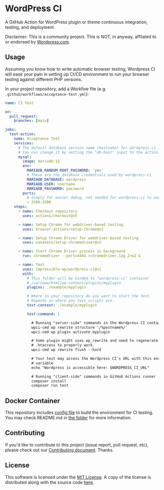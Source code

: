 # WordPress CI

A GitHub Action for WordPress plugin or theme continuous integration, testing, and deployment.

Disclaimer: This is a community project. This is NOT, in anyway, affliated to or endorsed by
[Wordpress.com](Wordpress.com).

## Usage

Assuming you know how to write automatic browser testing, Wordpress CI will ease your pain in
setting up CI/CD environment to run your browser testing against different PHP versions.

In your project repository, add a Workfow file (e.g. `.github/workflows/acceptance-test.yml`):

```yaml
name: CI Test

on:
  pull_request:
    branches: [main]

jobs:
  test-action:
    name: Acceptance Test
    services:
      # The default database service name (hostname) for wordpress-ci is "mysql"
      # You can change it by setting the "db-host" input to the action.
      mysql:
        image: mariadb:12
        env:
          MARIADB_RANDOM_ROOT_PASSWORD: 'yes'
          # These are the database credentials used by wordpress-ci
          MARIADB_DATABASE: wordpress
          MARIADB_USER: username
          MARIADB_PASSWORD: password
        ports:
          # Simply for easier debug, not needed for wordpress-ci to work
          - 3306:3306
    steps:
      - name: Checkout repository
        uses: actions/checkout@v5

      - name: Setup Chrome for webdriver-based testing
        uses: browser-actions/setup-chrome@v2

      - name: Setup Chrome Driver for webdriver-based testing
        uses: nanasess/setup-chromedriver@v2

      - name: Start Chrome Driver process in background
        run: chromedriver --port=4444 >chromedriver.log 2>&1 &

      - name: Test
        uses: impressible-wp/wordpress-ci@v1
        with:
          # This folder will be binded to "wordpress-ci" container
          # /var/www/html/wp-content/plugins/myplugin
          plugins: ./example/myplugin

          # Where in your repository do you want to start the test.
          # Depends on where you test scripts are.
          test-context: ./example/myplugin

          test-command: |

            # Running "server-side" commands in the Wordpress CI container
            wpci-cmd wp rewrite structure '/%postname%/'
            wpci-cmd wp plugin activate myplugin

            # Some plugin might uses wp_rewrite and need to regenerate
            # .htaccess to properly work.
            wpci-cmd wp rewrite flush --hard

            # Your test may access the Wordpress CI's URL with this environment
            # variable
            echo "Wordpress is accessible here: $WORDPRESS_CI_URL"

            # Running "client-side" commands in GitHub Actions runner
            composer install
            composer run test
```

## Docker Container

This repository includes [config file](docker/Dockerfile) to build the environment for
CI testing. You may check README.md in [the folder](docker/) for more information.

## Contributing

If you'd like to contribute to this project (issue report, pull request, etc), please check out
our [Contributing document](CONTRIBUTING.md). Thanks.

## License

This software is licensed under the [MIT License](https://mit-license.org). A copy of the license
is distributed along with the source code [here](LICENSE.md).
